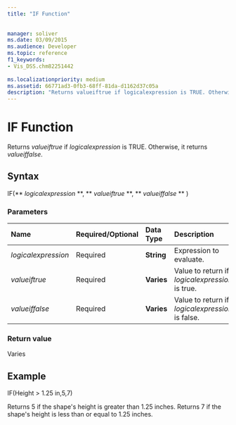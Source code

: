 ```yaml
---
title: "IF Function"
 
 
manager: soliver
ms.date: 03/09/2015
ms.audience: Developer
ms.topic: reference
f1_keywords:
- Vis_DSS.chm82251442
 
ms.localizationpriority: medium
ms.assetid: 66771ad3-0fb3-68ff-81da-d1162d37c05a
description: "Returns valueiftrue if logicalexpression is TRUE. Otherwise, it returns valueiffalse."
---
```


# IF Function

Returns  _valueiftrue_ if  _logicalexpression_ is TRUE. Otherwise, it returns  _valueiffalse_.
  
## Syntax

IF(** *logicalexpression* **, ** *valueiftrue* **, ** *valueiffalse* ** ) 
  
### Parameters

|**Name**|**Required/Optional**|**Data Type**|**Description**|
|:-----|:-----|:-----|:-----|
| _logicalexpression_ <br/> |Required  <br/> |**String** <br/> |Expression to evaluate.  <br/> |
| _valueiftrue_ <br/> |Required  <br/> |**Varies** <br/> |Value to return if  _logicalexpression_ is true.  <br/> |
| _valueiffalse_ <br/> |Required  <br/> |**Varies** <br/> | Value to return if  _logicalexpression_ is false.  <br/> |
   
### Return value

Varies
  
## Example

IF(Height \> 1.25 in,5,7)
  
Returns 5 if the shape's height is greater than 1.25 inches. Returns 7 if the shape's height is less than or equal to 1.25 inches.
  

